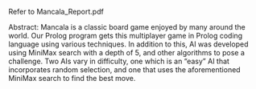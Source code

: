 Refer to Mancala_Report.pdf

Abstract: Mancala is a classic board game enjoyed by many around the world. Our Prolog program gets this multiplayer game in Prolog coding language using various techniques. In addition to this, AI was developed using MiniMax search with a depth of 5, and other algorithms to pose a challenge. Two AIs vary in difficulty, one which is an “easy” AI that incorporates random selection, and one that uses the aforementioned MiniMax search to find the best move.